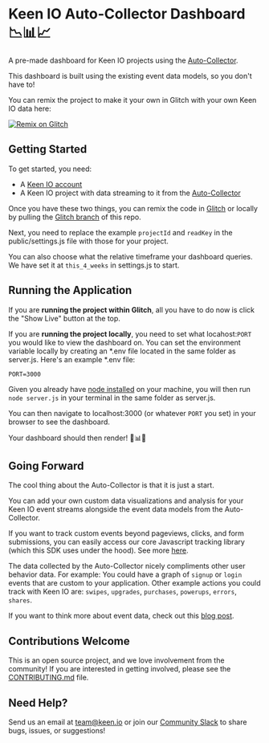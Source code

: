 # Keen IO Auto-Collector Dashboard 📉📊📈

A pre-made dashboard for Keen IO projects using the [Auto-Collector](https://keen.io/docs/streams/web-auto-collection/?source=glitch).

This dashboard is built using the existing event data models, so you don't have to!

You can remix the project to make it your own in Glitch with your own Keen IO data here:

[![Remix on Glitch](https://cdn.glitch.com/2703baf2-b643-4da7-ab91-7ee2a2d00b5b%2Fremix-button.svg)](https://glitch.com/edit/#!/remix/auto-collector-dashboard)

## Getting Started 

To get started, you need:
- A [Keen IO account](https://keen.io/signup?source=glitch)
- A Keen IO project with data streaming to it from the [Auto-Collector](https://keen.io/docs/streams/web-auto-collection/?source=glitch)

Once you have these two things, you can remix the code in [Glitch](https://glitch.com/edit/#!/remix/auto-collector-dashboard) or locally by pulling the [Glitch branch](https://github.com/keen/auto-collector-dashboard/tree/glitch) of this repo.

Next, you need to replace the example `projectId` and `readKey` in the public/settings.js file with those for your project. 

You can also choose what the relative timeframe your dashboard queries. We have set it at `this_4_weeks` in settings.js to start. 

## Running the Application

If you are **running the project within Glitch**, all you have to do now is click the "Show Live" button at the top. 

If you are **running the project locally**, you need to set what locahost:`PORT` you would like to view the dashboard on. You can set the environment variable locally by creating an *.env file located in the same folder as server.js. Here's an example *.env file:

`PORT=3000`

Given you already have [node installed](https://nodejs.org/en/download/) on your machine, you will then run `node server.js` in your terminal in the same folder as server.js. 

You can then navigate to localhost:3000 (or whatever `PORT` you set) in your browser to see the dashboard. 

Your dashboard should then render! 🎉📊✨

## Going Forward 

The cool thing about the Auto-Collector is that it is just a start.

You can add your own custom data visualizations and analysis for your Keen IO event streams alongside the event data models from the Auto-Collector. 

If you want to track custom events beyond pageviews, clicks, and form submissions, you can easily access our core Javascript tracking library (which this SDK uses under the hood). See more [here](https://keen.io/docs/streams/web-auto-collection/?source=glitch).

The data collected by the Auto-Collector nicely compliments other user behavior data. For example: You could have a graph of `signup` or `login` events that are custom to your application. Other example actions you could track with Keen IO are: `swipes`, `upgrades`, `purchases`, `powerups`, `errors`, `shares`. 

If you want to think more about event data, check out this [blog post](https://blog.keen.io/analytics-for-hackers-how-to-think-about-event-data-cabeefe1f3d9?source=glitch).

## Contributions Welcome

This is an open source project, and we love involvement from the community! If you are interested in getting involved, please see the [CONTRIBUTING.md](CONTRIBUTING) file.

## Need Help?

Send us an email at [team@keen.io](mailto:team@keen.io) or join our [Community Slack](http://slack.keen.io/) to share bugs, issues, or suggestions!
